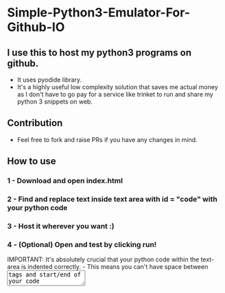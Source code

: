 # Simple-Python3-Emulator-For-Github-IO
## I use this to host my python3 programs on github. 
- It uses pyodide library.
- It's a highly useful low complexity solution that saves me actual money as I don't have to go pay for a service like trinket to run and share my python 3 snippets on web.

## Contribution
- Feel free to fork and raise PRs if you have any changes in mind.

## How to use
### 1 - Download and open index.html
### 2 - Find and replace text inside text area with id = "code" with your python code
### 3 - Host it wherever you want :)
### 4 - (Optional) Open and test by clicking run!

IMPORTANT: It's absolutely crucial that your python code within the text-area is indented correctly. 
    - This means you can't have space between <textarea>tags and start/end of your code 
        <textarea id="code">print("Welcome to the rollercoaster!")<textarea/> 
        observe how there's no spaces in start and end between code and tag

Note for beginners -  you can play around with the text live but it won't save so any permenant changes will have to be made in html file that you are hosting. 

Give it a star if it saved you a few $
